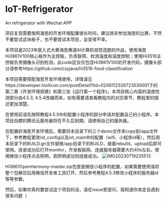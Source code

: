 # IoT-Refrigerator
An refrigerator with Wechat APP

项目复现需要按照海思的开发环境配置很长时间，建议除非参加海思的比赛，不然不要尝试这块板子，也不要尝试本项目，会变得不幸。

本项目是2023年嵌入式大赛海思赛道AI计算机视觉选题的作品，使用海思Hi3861V100核心板作为主控板，负责联网、检测温度和温度控制；使用Hi3516主控板负责摄像头识别检测。此code区仅仅包含Hi3861V100的开发代码，摄像头部分请参考https://github.com/csyjava/hi3516-food-classification

本项目需要搭配海思开发环境使用，详情请见https://developer.hisilicon.com/postDetail?tid=0206112326723530001下的第二章《开发环境搭建》和第三张《运行第一个程序》。本项目核心内容的温度检测部分由4.5.3, 4.5.4改编而来，如有需要请查看教程内的对应章节，教程里的描述更加清楚。

在使用前请先按照教程4.5.3中的配置小程序的部分申请并配置自己的小程序。本项目白嫖的腾讯云服务器将在不久后到期，请使用自己的服务器。

在配置好海思开发环境后，需要将本目录下的三个demo文件夹copy到/app文件下，参考教程更改iot_config以及iot_main中的配置（wifi、小程序id等），然后用本目录下的BUILD.gn文件替换/app目录下的BUILD，接着rebuild、upload后即可使用。烧录成功后打开monitor，开发板联网、连接服务器需要大约40s左右，使用微信小程序点击照明，若照明成功则连接成功。
![IMG20230719225513](https://github.com/electric-noob/IoT-Refrigerator/assets/123061577/f5966e9b-c2a4-4ae6-892f-691872d674fb)

Hi3861OpenHarmony-master.zip包里是微信小程序的配置，如果需要使用请将整个包解压后用微信开发者工具打开，然后参考教程4.5.3修改小程序的服务器id等等参数。

然后，如果你真的要尝试这个项目的话，请在issue里提问，我知道你肯定会遇到很多问题（
